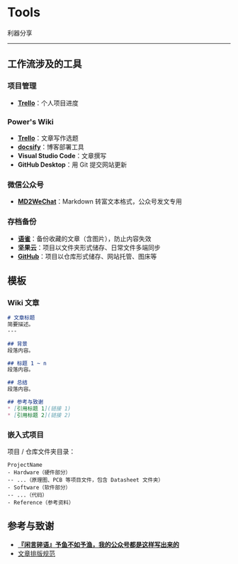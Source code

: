# Tools

利器分享

---

## 工作流涉及的工具

### 项目管理
* [**Trello**](https://trello.com/b/0QeKClyr/%E4%B8%AA%E4%BA%BA%E9%A1%B9%E7%9B%AE)：个人项目进度

### Power's Wiki
* [**Trello**](https://trello.com/b/0QeKClyr/%E4%B8%AA%E4%BA%BA%E9%A1%B9%E7%9B%AE)：文章写作选题
* [**docsify**](https://docsify.js.org/#/zh-cn/)：博客部署工具
* **Visual Studio Code**：文章撰写
* **GitHub Desktop**：用 Git 提交网站更新

### 微信公众号
* [**MD2WeChat**](https://linyuxuanlin.github.io/MD2WeChat/)：Markdown 转富文本格式，公众号发文专用

### 存档备份
* [**语雀**](https://www.yuque.com/collection-power)：备份收藏的文章（含图片），防止内容失效
* **坚果云**：项目以文件夹形式储存、日常文件多端同步
* [**GitHub**](https://github.com/linyuxuanlin)：项目以仓库形式储存、网站托管、图床等

## 模板

### Wiki 文章

```markdown
# 文章标题
简要描述。
---

## 背景
段落内容。

## 标题 1 ~ n
段落内容。

## 总结
段落内容。

## 参考与致谢
* [引用标题 1](链接 1)
* [引用标题 2](链接 2)
```

### 嵌入式项目
项目 / 仓库文件夹目录：
```
ProjectName
- Hardware（硬件部分）
-- ...（原理图、PCB 等项目文件，包含 Datasheet 文件夹）
- Software（软件部分）
-- ...（代码）
- Reference（参考资料）
```
## 参考与致谢
* [**『闲言碎语』予鱼不如予渔，我的公众号都是这样写出来的**](https://mp.weixin.qq.com/s?__biz=MzI5Nzk5MTg3MQ==&mid=2247486709&idx=1&sn=fd394016d3d97e800192743f93474def&chksm=ecade725dbda6e33976ae2af4f795bf3b7b5505c2aa22fd9dc018a88d5f22bfee80bd229220c&scene=126&sessionid=0&subscene=0&clicktime=1581573151#rd)
* [文章排版规范](post/生活方式/文章排版规范.md)
